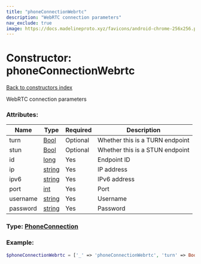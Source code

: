 ```yaml
---
title: "phoneConnectionWebrtc"
description: "WebRTC connection parameters"
nav_exclude: true
image: https://docs.madelineproto.xyz/favicons/android-chrome-256x256.png
---
```

# Constructor: phoneConnectionWebrtc  
[Back to constructors index](/API_docs/constructors/index.html)



WebRTC connection parameters

### Attributes:

| Name     |    Type       | Required | Description |
|----------|---------------|----------|-------------|
|turn|[Bool](/API_docs/types/Bool.html) | Optional|Whether this is a TURN endpoint|
|stun|[Bool](/API_docs/types/Bool.html) | Optional|Whether this is a STUN endpoint|
|id|[long](/API_docs/types/long.html) | Yes|Endpoint ID|
|ip|[string](/API_docs/types/string.html) | Yes|IP address|
|ipv6|[string](/API_docs/types/string.html) | Yes|IPv6 address|
|port|[int](/API_docs/types/int.html) | Yes|Port|
|username|[string](/API_docs/types/string.html) | Yes|Username|
|password|[string](/API_docs/types/string.html) | Yes|Password|



### Type: [PhoneConnection](/API_docs/types/PhoneConnection.html)


### Example:

```php
$phoneConnectionWebrtc = ['_' => 'phoneConnectionWebrtc', 'turn' => Bool, 'stun' => Bool, 'id' => long, 'ip' => 'string', 'ipv6' => 'string', 'port' => int, 'username' => 'string', 'password' => 'string'];
```  
